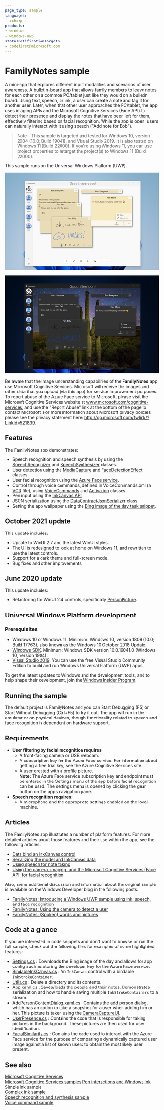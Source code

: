 ```yaml
---
page_type: sample
languages:
- csharp
products:
- windows
- windows-uwp
statusNotificationTargets:
- codefirst@microsoft.com
---
```


<!---
  category: AudioVideoAndCamera SpeechAndCortana Inking CustomUserInteractions AppSettings FilesFoldersAndLibraries Data
-->

# FamilyNotes sample

A mini-app that explores different input modalities and scenarios of user awareness. A bulletin-board app that allows family members to leave notes for each other on a common PC/tablet just like they would on a bulletin board. Using text, speech, or ink, a user can create a note and tag it for another user. Later, when that other user approaches the PC/tablet, the app uses imaging APIs and the Microsoft Cognitive Services (Face API) to detect their presence and display the notes that have been left for them, effectively filtering based on facial recognition. While the app is open, users can naturally interact with it using speech ("Add note for Bob").

> Note - This sample is targeted and tested for Windows 10, version 2004 (10.0; Build 19041), and Visual Studio 2019. It is also tested on Windows 11 (Build 22000). If you're using Windows 11, you can use project properties to retarget the project(s) to Windows 11 (Build 22000).

This sample runs on the Universal Windows Platform (UWP).

![FamilyNotes MainPage](Screenshots/family-notes-21-10-light.png)

![FamilyNotes MainPage](Screenshots/family-notes-21-10-dark.png)

Be aware that the image understanding capabilities of the **FamilyNotes** app use Microsoft Cognitive Services. Microsoft will receive the images and other data that you upload (via this app) for service improvement purposes. To report abuse of the Azure Face service to Microsoft, please visit the Microsoft Cognitive Services website at www.microsoft.com/cognitive-services, and use the "Report Abuse" link at the bottom of the page to contact Microsoft. For more information about Microsoft privacy policies please see the privacy statement here: http://go.microsoft.com/fwlink/?LinkId=521839.

## Features

The FamilyNotes app demonstrates:

* Speech recognition and speech synthesis by using the [SpeechRecognizer](https://msdn.microsoft.com/library/windows/apps/windows.media.speechrecognition.speechrecognizer.aspx) and [SpeechSynthesizer](https://msdn.microsoft.com/library/windows/apps/windows.media.speechsynthesis.speechsynthesizer.aspx) classes.  
* User detection using the [MediaCapture](https://msdn.microsoft.com/library/windows/apps/windows.media.capture.mediacapture.aspx) and [FaceDetectionEffect](https://msdn.microsoft.com/library/windows/apps/windows.media.core.facedetectioneffect.aspx) classes.  
* User facial recognition using the [Azure Face service](https://docs.microsoft.com/en-us/azure/cognitive-services/face/).
* Control through voice commands, defined in VoiceCommands.xml (a [VCD](https://msdn.microsoft.com/library/windows/apps/dn706593) file), using [VoiceCommands](https://msdn.microsoft.com/library/windows/apps/Windows.ApplicationModel.VoiceCommands.aspx) and [Activation](https://msdn.microsoft.com/en-us/library/windows/apps/windows.applicationmodel.activation.aspx) classes.
* Pen input using the [InkCanvas API](https://msdn.microsoft.com/en-us/library/windows/apps/windows.ui.xaml.controls.inkcanvas.aspx).
* JSON serialization using the [DataContractJsonSerializer](https://msdn.microsoft.com/en-us/library/system.runtime.serialization.json.datacontractjsonserializer.aspx) class.
* Setting the app wallpaper using the [Bing image of the day task snippet](https://github.com/Microsoft/Windows-task-snippets/blob/master/tasks/Bing-image-of-the-day-URI.md).

## October 2021 update

This update includes:

* Update to WinUI 2.7 and the latest WinUI styles.
* The UI is redesigned to look at home on Windows 11, and rewritten to use the latest controls.
* Support for a dark theme and full-screen mode.
* Bug fixes and other improvements.

## June 2020 update

This update includes:

* Refactoring for WinUI 2.4 controls, specifically [PersonPicture](https://docs.microsoft.com/windows/apps/design/controls/person-picture).

## Universal Windows Platform development

### Prerequisites

* Windows 10 or Windows 11. Minimum: Windows 10, version 1809 (10.0; Build 17763), also known as the Windows 10 October 2018 Update.
* [Windows SDK](https://developer.microsoft.com/windows/downloads/windows-sdk). Minimum: Windows SDK version 10.0.19041.0 (Windows 10, version 1904).
* [Visual Studio 2019](https://visualstudio.microsoft.com/downloads/). You can use the free Visual Studio Community Edition to build and run Windows Universal Platform (UWP) apps.

To get the latest updates to Windows and the development tools, and to help shape their development, join 
the [Windows Insider Program](https://insider.windows.com).

## Running the sample

The default project is FamilyNotes and you can Start Debugging (F5) or Start Without Debugging (Ctrl+F5) to try it out. The app will run in the emulator or on physical devices, though functionality related to speech and face recognition is dependent on hardware support.

## Requirements 

* **User filtering by facial recognition requires:**
  * A front-facing camera or USB webcam.
  * A subscription key for the Azure Face service. For information about getting a free trial key, see the Azure Cognitive Services site.
  * A user created with a profile picture.  
    **Note:** The Azure Face service subscription key and endpoint must be entered in the Settings menu of the app before facial recognition can be used. The settings menu is opened by clicking the gear button on the apps navigation pane.
* **Speech recognition requires:**
  * A microphone and the appropriate settings enabled on the local machine.

## Articles

The FamilyNotes app illustrates a number of platform features. For more detailed articles about those features and their use within the app, see the following articles.

* [Data bind an InkCanvas control](DatabindInkCanvas.md)
* [Serializing the model and InkCanvas data](Serialization.md)
* [Using speech for note taking](Speech.md)
* [Using the camera, imaging, and the Microsoft Cognitive Services (Face API) for facial recognition](CameraImagingRecognition.md)

Also, some additional discussion and information about the original sample is available on the Windows Developer blog in the following posts.

* [FamilyNotes: Introducing a Windows UWP sample using ink, speech, and face recognition](https://blogs.windows.com/buildingapps/2016/06/21/familynotes-introducing-a-windows-uwp-sample-using-ink-speech-and-face-recognition/)  
* [FamilyNotes: Using the camera to detect a user](https://blogs.windows.com/buildingapps/2016/06/28/familynotes-using-the-camera-to-detect-a-user/)  
* [FamilyNotes: (Spoken) words and pictures](https://blogs.windows.com/buildingapps/2016/07/05/familynotes-spoken-words-and-pictures/)  

## Code at a glance

If you are interested in code snippets and don't want to browse or run the full sample, check out the following files for examples of some highlighted features:

* [Settings.cs](FamilyNotes/Settings.cs) : Downloads the Bing image of the day and allows for app config such as storing the developer key for the Azure Face service.
* [BindableInkCanvas.cs](FamilyNotes/Controls/BindableInkCanvas.cs) : An `InkCanvas` control with a bindable `InkStrokeContainer`.
* [Utils.cs](FamilyNotes/Utils.cs) : Delete a directory and its contents.
* [App.xaml.cs](FamilyNotes/App.xaml.cs) : Saves/loads the people and their notes. Demonstrates serialization and how to handle saving multiple `InkStrokeContainers` to a stream.
* [AddPersonContentDialog.xaml.cs](FamilyNotes/AppDialogs/AddPersonContentDialog.xaml.cs) : Contains the add person dialog, which has an option to take a snapshot for a user when adding him or her. This picture is taken using the [CameraCaptureUI](https://msdn.microsoft.com/en-us/library/windows/apps/windows.media.capture.cameracaptureui.aspx).
* [UserPresence.cs](FamilyNotes/UserDetection/UserPresence.cs) : Contains the code that is responsible for taking pictures in the background. These pictures are then used for user identification.
* [FacialSimilarity.cs](FamilyNotes/UserDetection/FacialSimilarity.cs) : Contains the code used to interact with the Azure Face service for the purpose of comparing a dynamically captured user image against a list of known users to obtain the most likely user present.

## See also

[Microsoft Cognitive Services](http://www.microsoft.com/cognitive-services)  
[Microsoft Cognitive Services samples](https://www.microsoft.com/cognitive-services/en-us/sdk-sample?author=microsoft&category=sample)
[Pen interactions and Windows Ink](https://docs.microsoft.com/windows/apps/design/input/pen-and-stylus-interactions)  
[Simple ink sample](http://go.microsoft.com/fwlink/p/?LinkID=620312)  
[Complex ink sample](http://go.microsoft.com/fwlink/p/?LinkID=620314)  
[Speech recognition and synthesis sample](https://github.com/Microsoft/Windows-universal-samples/tree/master/Samples/SpeechRecognitionAndSynthesis)  
[Voice command sample](http://go.microsoft.com/fwlink/p/?LinkId=619899)  
